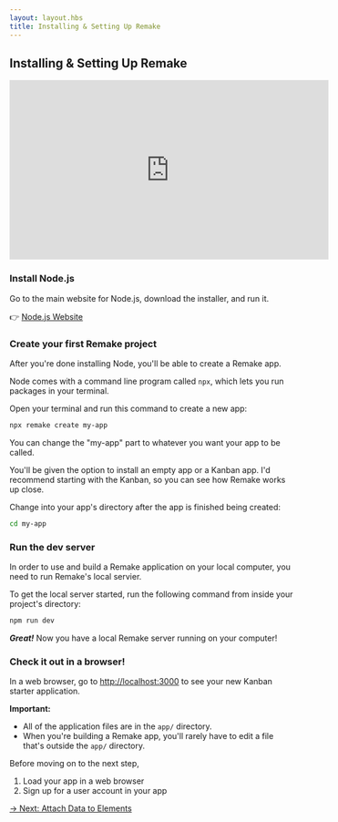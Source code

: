 ```yaml
---
layout: layout.hbs
title: Installing & Setting Up Remake
---
```


## Installing & Setting Up Remake

<iframe width="560" height="315" src="https://www.youtube.com/embed/GRBB_dTnrnY" frameborder="0" allow="accelerometer; autoplay; clipboard-write; encrypted-media; gyroscope; picture-in-picture" allowfullscreen></iframe>

### Install Node.js

Go to the main website for Node.js, download the installer, and run it.

👉 <a href="https://nodejs.org/en/">Node.js Website</a>

### Create your first Remake project

After you're done installing Node, you'll be able to create a Remake app.

Node comes with a command line program called `npx`, which lets you run packages in your terminal.

Open your terminal and run this command to create a new app:

```bash
npx remake create my-app
```

You can change the "my-app" part to whatever you want your app to be called.

You'll be given the option to install an empty app or a Kanban app. I'd recommend starting with the Kanban, so you can see how Remake works up close.

Change into your app's directory after the app is finished being created:

```bash
cd my-app
```

### Run the dev server

In order to use and build a Remake application on your local computer, you need to run Remake's local servier.

To get the local server started, run the following command from inside your project's directory:

```bash
npm run dev
```

***Great!*** Now you have a local Remake server running on your computer!

### Check it out in a browser!

In a web browser, go to [http://localhost:3000](http://localhost:3000) to see your new Kanban starter application.

**Important:** 
* All of the application files are in the `app/` directory. 
* When you're building a Remake app, you'll rarely have to edit a file that's outside the `app/` directory.

Before moving on to the next step, 
1. Load your app in a web browser 
2. Sign up for a user account in your app

<div class="spacer--8"></div>

<a class="slanted-link" href="/attach-data-to-elements/"><span>&rarr; Next: Attach Data to Elements</span></a>
















